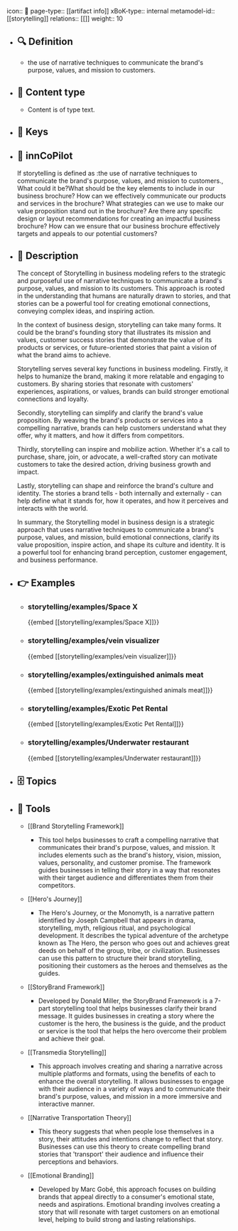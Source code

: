 icon:: 🧿
page-type:: [[artifact info]]
xBoK-type:: internal
metamodel-id:: [[storytelling]]
relations:: [[]]
weight:: 10

- ## 🔍 Definition
  - the use of narrative techniques to communicate the brand's purpose, values, and mission to customers.
- ## 📰 Content type 
  - Content is of type text.
  
- ## 🔑 Keys
  
- ## 🤖 innCoPilot
  If storytelling is defined as :the use of narrative techniques to communicate the brand's purpose, values, and mission to customers., What could it be?What should be the key elements to include in our business brochure?
  How can we effectively communicate our products and services in the brochure?
  What strategies can we use to make our value proposition stand out in the brochure?
  Are there any specific design or layout recommendations for creating an impactful business brochure?
  How can we ensure that our business brochure effectively targets and appeals to our potential customers?
- ## 📖 Description
  The concept of Storytelling in business modeling refers to the strategic and purposeful use of narrative techniques to communicate a brand's purpose, values, and mission to its customers. This approach is rooted in the understanding that humans are naturally drawn to stories, and that stories can be a powerful tool for creating emotional connections, conveying complex ideas, and inspiring action.
  
  In the context of business design, storytelling can take many forms. It could be the brand's founding story that illustrates its mission and values, customer success stories that demonstrate the value of its products or services, or future-oriented stories that paint a vision of what the brand aims to achieve.
  
  Storytelling serves several key functions in business modeling. Firstly, it helps to humanize the brand, making it more relatable and engaging to customers. By sharing stories that resonate with customers' experiences, aspirations, or values, brands can build stronger emotional connections and loyalty.
  
  Secondly, storytelling can simplify and clarify the brand's value proposition. By weaving the brand's products or services into a compelling narrative, brands can help customers understand what they offer, why it matters, and how it differs from competitors.
  
  Thirdly, storytelling can inspire and mobilize action. Whether it's a call to purchase, share, join, or advocate, a well-crafted story can motivate customers to take the desired action, driving business growth and impact.
  
  Lastly, storytelling can shape and reinforce the brand's culture and identity. The stories a brand tells - both internally and externally - can help define what it stands for, how it operates, and how it perceives and interacts with the world.
  
  In summary, the Storytelling model in business design is a strategic approach that uses narrative techniques to communicate a brand's purpose, values, and mission, build emotional connections, clarify its value proposition, inspire action, and shape its culture and identity. It is a powerful tool for enhancing brand perception, customer engagement, and business performance.
- ## 👉 Examples
  - ### storytelling/examples/Space X
    {{embed [[storytelling/examples/Space X]]}}
  - ### storytelling/examples/vein visualizer
    {{embed [[storytelling/examples/vein visualizer]]}}
  - ### storytelling/examples/extinguished animals meat
    {{embed [[storytelling/examples/extinguished animals meat]]}}
  - ### storytelling/examples/Exotic Pet Rental
    {{embed [[storytelling/examples/Exotic Pet Rental]]}}
  - ### storytelling/examples/Underwater restaurant
    {{embed [[storytelling/examples/Underwater restaurant]]}}
  
- ## 🗄️ Topics
  
- ## 🧰 Tools
  - [[Brand Storytelling Framework]]
    - This tool helps businesses to craft a compelling narrative that communicates their brand's purpose, values, and mission. It includes elements such as the brand's history, vision, mission, values, personality, and customer promise. The framework guides businesses in telling their story in a way that resonates with their target audience and differentiates them from their competitors.
  
  - [[Hero's Journey]]
    - The Hero's Journey, or the Monomyth, is a narrative pattern identified by Joseph Campbell that appears in drama, storytelling, myth, religious ritual, and psychological development. It describes the typical adventure of the archetype known as The Hero, the person who goes out and achieves great deeds on behalf of the group, tribe, or civilization. Businesses can use this pattern to structure their brand storytelling, positioning their customers as the heroes and themselves as the guides.
  
  - [[StoryBrand Framework]]
    - Developed by Donald Miller, the StoryBrand Framework is a 7-part storytelling tool that helps businesses clarify their brand message. It guides businesses in creating a story where the customer is the hero, the business is the guide, and the product or service is the tool that helps the hero overcome their problem and achieve their goal.
  
  - [[Transmedia Storytelling]]
    - This approach involves creating and sharing a narrative across multiple platforms and formats, using the benefits of each to enhance the overall storytelling. It allows businesses to engage with their audience in a variety of ways and to communicate their brand's purpose, values, and mission in a more immersive and interactive manner.
  
  - [[Narrative Transportation Theory]]
    - This theory suggests that when people lose themselves in a story, their attitudes and intentions change to reflect that story. Businesses can use this theory to create compelling brand stories that 'transport' their audience and influence their perceptions and behaviors.
  
  - [[Emotional Branding]]
    - Developed by Marc Gobé, this approach focuses on building brands that appeal directly to a consumer's emotional state, needs and aspirations. Emotional branding involves creating a story that will resonate with target customers on an emotional level, helping to build strong and lasting relationships.

